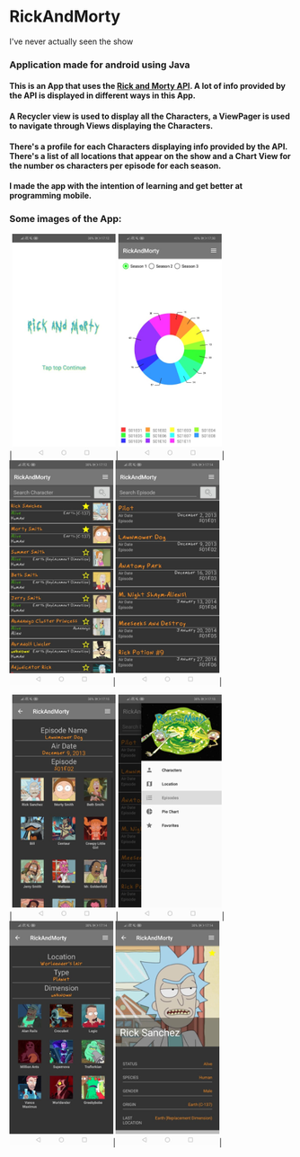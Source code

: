# RickAndMorty
I've never actually seen the show

### Application made for android using Java

#### This is an App that uses the [Rick and Morty API](https://rickandmortyapi.com). A lot of info provided by the API is displayed in different ways in this App.
#### A Recycler view is used to display all the Characters, a ViewPager is used to navigate through Views displaying the Characters.
#### There's a profile for each Characters displaying info provided by the API. There's a list of all locations that appear on the show and a Chart View for the number os characters per episode for each season.
#### I made the app with the intention of learning and get better at programming mobile.

### Some images of the App:
|<img src="images/print5.jpg" height="400">|<img src="images/print2.jpg" height="400">|<img src="images/print3.jpg" height="400">|<img src="images/print4.jpg" height="400">|

|<img src="images/print1.jpg" height="400">|<img src="images/print6.jpg" height="400">|<img src="images/print7.jpg" height="400">|<img src="images/print8.jpg" height="400">|
